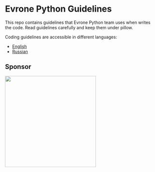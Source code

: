 # Evrone Python Guidelines

This repo contains guidelines that Evrone Python team uses when writes the code.
Read guidelines carefully and keep them under pillow.

Coding guidelines are accessible in different languages:
- [English](/EN.md)
- [Russian](/RU.md)


## Sponsor
[<img src="https://evrone.com/logo/evrone-sponsored-logo.png" width=300>](https://evrone.com/?utm_source=github.com&utm_campaign=evrone-python-codestyle)
